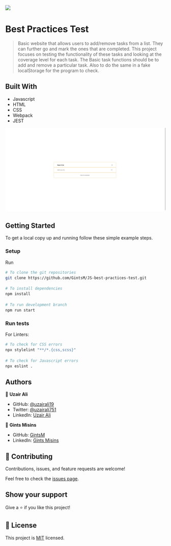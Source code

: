 ![](https://img.shields.io/badge/Microverse-blueviolet)

# Best Practices Test

> Basic website that allows users to add/remove tasks from a list. They can further go and mark the ones that are completed. This project focuses on testing the functionality of these tasks and looking at the coverage level for each task. The Basic task functions should be to add and remove a particular task. Also to do the same in a fake localStorage for the program to check.

## Built With

- Javascript
- HTML
- CSS
- Webpack
- JEST

![Screenshot](./screenshot.png)

## Getting Started

To get a local copy up and running follow these simple example steps.

### Setup

Run 

```bash
# To clone the git repositories
git clone https://github.com/GintsM/JS-best-practices-test.git

# To install dependencies 
npm install 

# To run development branch
npm run start
```

### Run tests

For Linters:

```bash
# To check for CSS errors
npx stylelint "**/*.{css,scss}"

# To check for Javascript errors
npx eslint .
```

## Authors

👤 **Uzair Ali**

- GitHub: [@uzairali19](https://github.com/uzairali19)
- Twitter: [@uzairali751](https://twitter.com/Uzairali751)
- LinkedIn: [Uzair Ali](https://www.linkedin.com/in/uzair-ali-964187166/)

👤 **Gints Misins**

- GitHub: [GintsM](https://github.com/GintsM) 
- LinkedIn: [Gints Misins](https://www.linkedin.com/in/gints-misins-756b2321a/)

## 🤝 Contributing

Contributions, issues, and feature requests are welcome!

Feel free to check the [issues page](https://github.com/GintsM/JS-best-practices-test/issues).

## Show your support

Give a ⭐️ if you like this project!

## 📝 License

This project is [MIT](./MIT.md) licensed.
